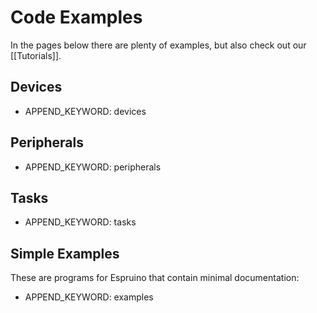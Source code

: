 <!--- Copyright (c) 2013 Gordon Williams, Pur3 Ltd. See the file LICENSE for copying permission. -->
Code Examples
===========

In the pages below there are plenty of examples, but also check out our [[Tutorials]].

Devices
------

* APPEND_KEYWORD: devices

Peripherals
----------

* APPEND_KEYWORD: peripherals

Tasks
-----

* APPEND_KEYWORD: tasks

Simple Examples
-------------

These are programs for Espruino that contain minimal documentation:

* APPEND_KEYWORD: examples

